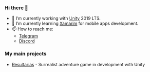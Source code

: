 ### Hi there 👋
- 🚀 I’m currently working with [Unity](https://unity3d.com/pt/unity/qa/lts-releases) 2019 LTS.
- 🌱 I’m currently learning [Xamarim](https://dotnet.microsoft.com/apps/xamarin) for mobile apps development.
- 📫 How to reach me: 
  - [Telegram](https://t.me/chrisdbhr)
  - [Discord](https://discordapp.com/channels/@me/203373041063821313/)

### My main projects
- [Resultarias](https://chrisdbhr.github.io/resultarias) - Surrealist adventure game in development with Unity
